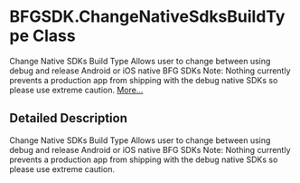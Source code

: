 # BFGSDK.ChangeNativeSdksBuildType Class 

<div class="contents">Change Native SDKs Build Type Allows user to change between using debug and release Android or iOS native BFG SDKs Note: Nothing currently prevents a production app from shipping with the debug native SDKs so please use extreme caution.    <a href="class_b_f_g_s_d_k_1_1_change_native_sdks_build_type.html#details">More...</a><a name="details" id="details"></a><h2 class="groupheader">Detailed Description</h2><div class="textblock">Change Native SDKs Build Type Allows user to change between using debug and release Android or iOS native BFG SDKs Note: Nothing currently prevents a production app from shipping with the debug native SDKs so please use extreme caution. </div></div> 
